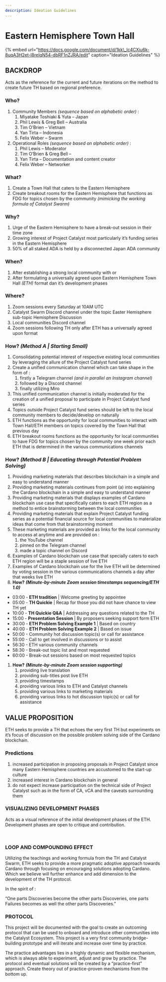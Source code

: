 ```yaml
---
description: Ideation Guidelines
---
```


# Eastern Hemisphere Town Hall

{% embed url="https://docs.google.com/document/d/1kk\_lc4CXiu6k-8uqA3H2et-l8reIqN54-dbRF1nZJRA/edit" caption="Ideation Guidelines" %}

## **BACKDROP**

Acts as the reference for the current and future iterations on the method to create future TH based on regional preference.

### **Who?**

1. Community Members _\(sequence based on alphabetic order\)_ :
   1. Miyatake Toshiaki & Yuta – Japan
   2. Phil Lewis & Greg Bell – Australia
   3. Tim O’Brien – Vietnam
   4. Yan Tirta – Indonesia
   5. Felix Weber – Swarm
2. Operational Roles _\(sequence based on alphabetic order\)_ :
   1. Phil Lewis – Moderator
   2. Tim O’Brien & Greg Bell –
   3. Yan Tirta – Documentation and content creator
   4. Felix Weber – Networker

### **What?**

1. Create a Town Hall that caters to the Eastern Hemisphere
2. Create breakout rooms for the Eastern Hemisphere that functions as FDG for topics chosen by the community _\(mimicking the working formula of Catalyst Swarm\)_

### **Why?**

1. Urge of the Eastern Hemisphere to have a break-out session in their time zone
2. Growing interest of Project Catalyst most particularly it’s funding series in the Eastern Hemisphere
3. 50% of all staked ADA is held by a disconnected Japan ADA community 

### **When?**

1. After establishing a strong local community with or
2. After formulating a universally agreed upon Eastern Hemisphere Town Hall _\(ETH\)_ format dan it’s development phases 

### **Where?**

1. Zoom sessions every Saturday at 10AM UTC
2. Catalyst Swarm Discord channel under the topic Easter Hemisphere sub-topic Hemisphere Discussion
3. Local communities Discord channel
4. Zoom sessions following TH only after ETH has a universally agreed upon format 

### **How?** _**\(Method A \| Starting Small\)**_

1. Consolidating potential interest of respective existing local communities by leveraging the allure of the Project Catalyst fund series
2. Create a unified communication channel which can take shape in the form of :
   1. firstly a Telegram channel _\(and in parallel an Instagram channel\)_
   2. followed by a Discord channel
   3. finally utilizing Miro
3. This unified communication channel is initially moderated for the creation of a unified proposal to participate in Project Catalyst fund series
4. Topics outside Project Catalyst fund series should be left to the local community members to decide/develop on naturally
5. ETH functions as the opportunity for local communities to interact with Town Hall/ETH members on topics covered by the Town Hall that previous day
6. ETH breakout rooms functions as the opportunity for local communities to have FDG for topics chosen by the community one week prior each ETH that is determined in the various communications channels

### **How?** _**\(Method B \| Educating through Potential Problem Solving\)**_

1. Providing marketing materials that describes blockchain in a simple and easy to understand manner
2. Providing marketing materials continues from point \(a\) into explaining the Cardano blockchain in a simple and easy to understand manner
3. Providing marketing materials that displays examples of Cardano blockchain use case that specifically caters to each ETH region as a method to entice brainstorming between the local communities
4. Providing marketing materials that explain Project Catalyst funding series as a potential financial source for local communities to materialize ideas that come from that brainstorming moment
5. These marketing materials are provided as links for the local community to access at anytime and are provided on :
   1. the YouTube channel
   2. pinned on the Telegram channel
   3. made a topic channel on Discord
6. Examples of Cardano blockchain use case that specially caters to each ETH region will be a staple session of live ETH
7. Examples of Cardano blockchain use for the live ETH will be determined by voting session in the various communications channels a day after that weeks live ETH
8. **How?** _**\(Minute-by-minute Zoom session timestamps sequencing/ETH 1.0\)**_

* 03:00 - **ETH tradition** \| Welcome greeting by appointee
* 05:00 - **TH Quickie** \| Recap for those you did not have chance to view TH yet
* 10:00 - **TH Quickie Q&A** \| Addressing any questions related to the TH
* 15:00 - **Presentation Session** \| By proposers seeking support form ETH
* 30:00 - **ETH Problem Solving Example 1** \| Based on country
* 40:00 - **ETH Problem Solving Example 2** \| Based on issue
* 50:00 - Community hot discussion topic\(s\) or call for assistance
* 55:00 - Call to get involved in discussions or to assist
* 56:30 - ETH various community channels
* 58:30 - Break-out topic list and most requested
* 60:00 - Break-out sessions based on most requested topics

1. **How?** _**\(Minute-by-minute Zoom session supporting\)**_
   1. providing live translation
   2. providing sub-titles post live ETH
   3. providing timestamps
   4. providing various links to ETH and Catalyst channels
   5. providing various links to marketing materials
   6. providing various links to hot discussion topic\(s\) or call for assistance

## **VALUE PROPOSITION**

ETH seeks to provide a TH that echoes the very first TH but experiments on it’s focus of discussion on the possible problem solving side of the Cardano blockchain.

### **Predictions**

1. increased participation in proposing proposals in Project Catalyst since many Eastern Hemisphere countries are accustomed to the start-up culture
2. increased interest in Cardano blockchain in general
3. do not expect increase participation on the technical side of Project Catalyst such as in the form of CA, vCA and the caveats surrounding them

### **VISUALIZING DEVELOPMENT PHASES**

Acts as a visual reference of the initial development phases of the ETH. Development phases are open to critique and contribution.

![](../.gitbook/assets/0.png)

### **LOOP AND COMPOUNDING EFFECT**

Utilizing the teachings and working formula from the TH and Catalyst Swarm, ETH seeks to provide a more pragmatic adoptive approach towards Cardano through focusing on encouraging solutions adopting Cardano. Which we believe will further enhance and add dimension to the development of the TH protocol.

In the spirit of :

“One parts Discoveries become the other parts Discoveries, one parts Failures becomes as well the other parts Discoveries.”

### **PROTOCOL**

This project will be documented with the goal to create an outcoming protocol that can be used to onboard and introduce other communities into the Catalyst Ecosystem. This project is a very first community bridge-building prototype and will iterate and increase over time by practice.

The practice advantages lies in a highly dynamic and flexible mechanism, which is always able to experiment, adjust and grow by practice. The protocol and eventual solutions will be created by a “practice-first” approach. Create theory out of practice-proven mechanisms from the bottom up.

